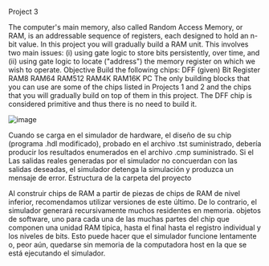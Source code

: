 Project 3

The computer's main memory, also called Random Access Memory, or RAM, is an addressable
sequence of registers, each designed to hold an n-bit value. In this project you will gradually build a
RAM unit. This involves two main issues: (i) using gate logic to store bits persistently, over time,
and (ii) using gate logic to locate ("address") the memory register on which we wish to operate.
Objective
Build the following chips:
DFF (given)
Bit
Register
RAM8
RAM64
RAM512
RAM4K
RAM16K
PC
The only building blocks that you can use are some of the chips listed in Projects 1 and 2 and the
chips that you will gradually build on top of them in this project. The DFF chip is considered
primitive and thus there is no need to build it.

![image](https://github.com/mxgue13/Proyectos/assets/77182773/d51866e3-b8f0-417f-b864-550787df284f)

Cuando se carga en el simulador de hardware, el diseño de su chip (programa .hdl modificado),
probado en el archivo .tst suministrado, debería producir los resultados enumerados en el archivo .cmp suministrado. Si el
Las salidas reales generadas por el simulador no concuerdan con las salidas deseadas, el simulador
detenga la simulación y produzca un mensaje de error.
Estructura de la carpeta del proyecto

Al construir chips de RAM a partir de piezas de chips de RAM de nivel inferior, recomendamos utilizar
versiones de este último. De lo contrario, el simulador generará recursivamente muchos residentes en memoria.
objetos de software, uno para cada una de las muchas partes del chip que componen una unidad RAM típica, hasta el final
hasta el registro individual y los niveles de bits. Esto puede hacer que el simulador funcione lentamente o, peor aún,
quedarse sin memoria de la computadora host en la que se está ejecutando el simulador.

